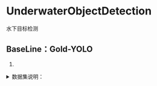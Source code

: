 # UnderwaterObjectDetection
水下目标检测



## BaseLine：Gold-YOLO

1. 


<details>
<summary>数据集说明：</summary>

数据集相对路径：
	- DUO
		- images
			- train
			- test
		-labels
			- train
			- test

</details>